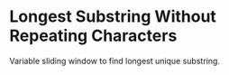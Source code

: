 # Longest Substring Without Repeating Characters
Variable sliding window to find longest unique substring.